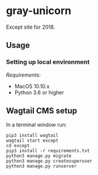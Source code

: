 # gray-unicorn
Except site for 2018.

## Usage

### Setting up local environment
*Requirements:*
* MacOS 10.10.x
* Python 3.6 or higher

## Wagtail CMS setup
In a terminal window run:
```
pip3 install wagtail
wagtail start except
cd except
pip3 install -r requirements.txt
python3 manage.py migrate
python3 manage.py createsuperuser
python3 manage.py runserver
```
